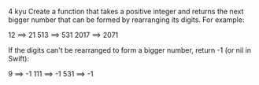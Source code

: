 4 kyu
Create a function that takes a positive integer and returns the next bigger number that can be formed by rearranging its digits. For example:

12 ==> 21
513 ==> 531
2017 ==> 2071

If the digits can't be rearranged to form a bigger number, return -1 (or nil in Swift):

9 ==> -1
111 ==> -1
531 ==> -1
